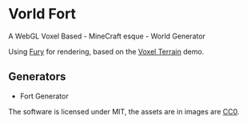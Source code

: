 # Vorld Fort

A WebGL Voxel Based - MineCraft esque - World Generator

Using [Fury](https://github.com/delphic/Fury) for rendering, based on the [Voxel Terrain](https://github.com/delphic/Fury/tree/master/demos/VoxelTerrain) demo.

## Generators
* Fort Generator

The software is licensed under MIT, the assets are in images are [CC0](https://creativecommons.org/publicdomain/zero/1.0/).
